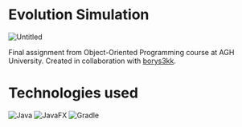 # Evolution Simulation

![Untitled](https://github.com/Wajktor13/evolution-simulation/assets/76243064/3f91bcbf-0c11-4e6f-b11f-3f42fafdb513)

Final assignment from Object-Oriented Programming course at AGH University. Created in collaboration with [borys3kk](https://github.com/borys3kk).

# Technologies used

![Java](https://img.shields.io/badge/Java-ED8B00?style=for-the-badge&logo=openjdk&logoColor=white)
![JavaFX](https://img.shields.io/badge/JavaFX-ED8B00?style=for-the-badge&logo=openjdk&logoColor=white)
![Gradle](https://img.shields.io/static/v1?style=for-the-badge&message=Gradle&color=02303A&logo=Gradle&logoColor=FFFFFF&label=)
